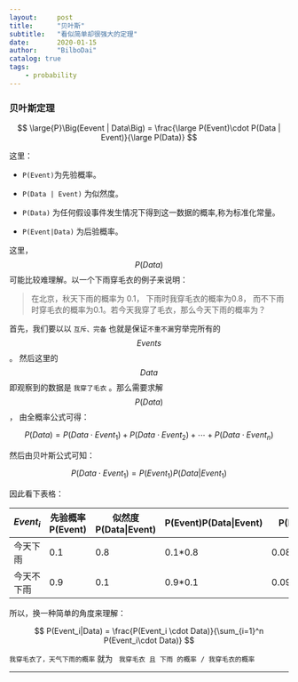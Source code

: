```yaml
---
layout:     post
title:      "贝叶斯"
subtitle:   "看似简单却很强大的定理"
date:       2020-01-15
author:     "BilboDai"
catalog: true
tags:
    - probability
---
```


### 贝叶斯定理


$$
\large{P}\Big(Eevent | Data\Big) = \frac{\large P(Event)\cdot P(Data | Event)}{\large P(Data)}
$$


这里：

- `P(Event)`为先验概率。

- `P(Data | Event)`  为似然度。

- `P(Data)`  为任何假设事件发生情况下得到这一数据的概率,称为标准化常量。

- `P(Event|Data)`  为后验概率。



这里，$$P(Data)$$ 可能比较难理解。以一个下雨穿毛衣的例子来说明：

>
>
>在北京，秋天下雨的概率为 0.1， 下雨时我穿毛衣的概率为0.8， 而不下雨时穿毛衣的概率为0.1。若今天我穿了毛衣，那么今天下雨的概率为？

首先，我们要以以 `互斥、完备`  也就是保证`不重不漏`穷举完所有的 $$Events$$ 。 然后这里的 $$Data$$ 即观察到的数据是 `我穿了毛衣` 。那么需要求解 $$P(Data)$$， 由全概率公式可得：


$$
P(Data) = P(Data\cdot Event_1) + P(Data\cdot Event_2) + \cdots +P(Data \cdot Event_n)
$$


然后由贝叶斯公式可知：  


$$
P(Data\cdot Event_1) = P(Event_1)P(Data|Event_1)
$$


因此看下表格：

| $$Event_i$$ | 先验概率 P(Event) | 似然度P(Data\|Event) | P(Event)P(Data\|Event) | P(Event\|Data)   |
| ----------- | ----------------- | -------------------- | ---------------------- | ---------------- |
| 今天下雨    | 0.1               | 0.8                  | 0.1*0.8                | 0.08/(0.08+0.09) |
| 今天不下雨  | 0.9               | 0.1                  | 0.9*0.1                | 0.09/(0.08+0.09) |

所以，换一种简单的角度来理解：


$$
P(Event_i|Data) = \frac{P(Event_i \cdot Data)}{\sum_{i=1}^n P(Event_i\cdot Data)}
$$


`我穿毛衣了，天气下雨的概率` 就为 ` 我穿毛衣 且 下雨 的概率 / 我穿毛衣的概率`

---









